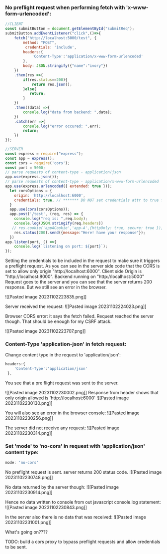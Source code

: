 ### No preflight request when performing fetch with 'x-www-form-urlencoded':
```javascript
//CLIENT
const submitButton = document.getElementById("submitReq");
submitButton.addEventListener("click",()=>{
    fetch("http://localhost:5000/test", {
        method: "POST",
         credentials: 'include',
        headers:{
            'Content-Type':'application/x-www-form-urlencoded'
        },
        body: JSON.stringify({"name":"ivory"})
    })
    .then(res =>{
        if(res.status==200){
            return res.json();
        }else{
           return;
        }
    })
    .then((data) =>{
        console.log("data from backend: ",data);
    })
    .catch(err =>{
        console.log("error occured: ",err);
        return;
    })
});

//SERVER
const express = require("express");
const app = express();
const cors = require('cors');
const port = 5000;
// parse requests of content-type - application/json
app.use(express.json());
// parse requests of content-type - application/x-www-form-urlencoded
app.use(express.urlencoded({ extended: true }));
  let corsOptions = {
    origin: 'http://localhost:6000',
    credentials: true, // ******* DO NOT set credentials attr to true for all the paths
  }
  app.use(cors(corsOptions));
  app.post('/test', (req, res) => {
    console.log("req is: ",req.body);
    console.log(JSON.stringify(req.headers))
   // res.cookie('appACookie','app-A',{httpOnly: true, secure: true });
    res.status(200).send({message:"Here! have your response"});
  })
app.listen(port, () =>{
    console.log(`listening on port: ${port}`);
});
```

Setting the credentials to be included in the request to make sure it triggers a preflight request.
As you can see in the server side code that the CORS is set to allow only origin "http://localhost:6000".
Client side Origin is "http://localhost:8000".
Backend running on "http://localhost:5000"
Request goes to the server and you can see that the server returns 200 response. But we still see an error in the browser.

![[Pasted image 20231102223835.png]]

Server received the request:
![[Pasted image 20231102224023.png]]

Browser CORS error: it says the fetch failed. Request reached the server though. That should be enough for my CSRF attack.

![[Pasted image 20231102223707.png]]


### Content-Type 'application-json' in fetch request:
Change content type in the request to 'application/json':
```javascript
headers:{
	'Content-Type':'application/json'
 },
```

You see that a pre flight request was sent to the server.

![[Pasted image 20231102230002.png]]
Response from header shows that only origin allowed is 'http://localhost:6000'
![[Pasted image 20231102230130.png]]

You will also see an error in the browser console:
![[Pasted image 20231102230256.png]]

The server did not receive any request:
![[Pasted image 20231102230314.png]]

### Set 'mode' to 'no-cors' in request with 'application/json' content type:

```javascript
mode: 'no-cors'
```

No preflight request is sent.
server returns 200 status code.
![[Pasted image 20231102230748.png]]

No data returned by the server though:
![[Pasted image 20231102230914.png]]


Hence no data written to console from out javascript console.log statement:
![[Pasted image 20231102230843.png]]

In the server also there is no data that was received:
![[Pasted image 20231102231001.png]]

What's going on????


TODO: build a cors proxy to bypass preflight requests and allow credentials to be sent.
